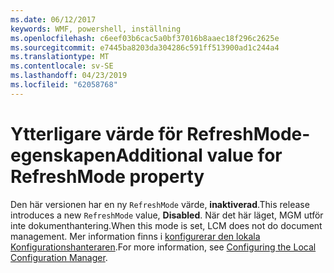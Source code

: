 ```yaml
---
ms.date: 06/12/2017
keywords: WMF, powershell, inställning
ms.openlocfilehash: c6eef03b6cac5a0bf37016b8aaec18f296c2625e
ms.sourcegitcommit: e7445ba8203da304286c591ff513900ad1c244a4
ms.translationtype: MT
ms.contentlocale: sv-SE
ms.lasthandoff: 04/23/2019
ms.locfileid: "62058768"
---
```

# <a name="additional-value-for-refreshmode-property"></a><span data-ttu-id="f7fe9-102">Ytterligare värde för RefreshMode-egenskapen</span><span class="sxs-lookup"><span data-stu-id="f7fe9-102">Additional value for RefreshMode property</span></span>

<span data-ttu-id="f7fe9-103">Den här versionen har en ny `RefreshMode` värde, **inaktiverad**.</span><span class="sxs-lookup"><span data-stu-id="f7fe9-103">This release introduces a new `RefreshMode` value, **Disabled**.</span></span> <span data-ttu-id="f7fe9-104">När det här läget, MGM utför inte dokumenthantering.</span><span class="sxs-lookup"><span data-stu-id="f7fe9-104">When this mode is set, LCM does not do document management.</span></span> <span data-ttu-id="f7fe9-105">Mer information finns i [konfigurerar den lokala Konfigurationshanteraren](https://msdn.microsoft.com/powershell/dsc/metaconfig).</span><span class="sxs-lookup"><span data-stu-id="f7fe9-105">For more information, see [Configuring the Local Configuration Manager](https://msdn.microsoft.com/powershell/dsc/metaconfig).</span></span>
